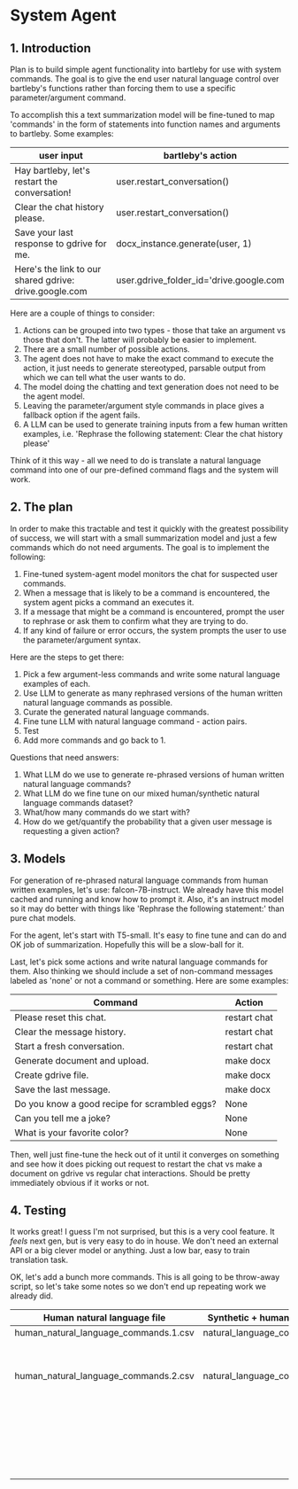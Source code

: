 # System Agent

## 1. Introduction

Plan is to build simple agent functionality into bartleby for use with system commands. The goal is to give the end user natural language control over bartleby's functions rather than forcing them to use a specific parameter/argument command.

To accomplish this a text summarization model will be fine-tuned to map 'commands' in the form of statements into function names and arguments to bartleby. Some examples:

| user input                                             | bartleby's action                       |
|--------------------------------------------------------|-----------------------------------------|
| Hay bartleby, let's restart the conversation!          | user.restart_conversation()             |
| Clear the chat history please.                         | user.restart_conversation()             |
| Save your last response to gdrive for me.              | docx_instance.generate(user, 1)         |
| Here's the link to our shared gdrive: drive.google.com | user.gdrive_folder_id='drive.google.com |

Here are a couple of things to consider:

1. Actions can be grouped into two types - those that take an argument vs those that don't. The latter will probably be easier to implement.
2. There are a small number of possible actions.
3. The agent does not have to make the exact command to execute the action, it just needs to generate stereotyped, parsable output from which we can tell what the user wants to do.
4. The model doing the chatting and text generation does not need to be the agent model.
5. Leaving the parameter/argument style commands in place gives a fallback option if the agent fails.
6. A LLM can be used to generate training inputs from a few human written examples, i.e. 'Rephrase the following statement: Clear the chat history please'

Think of it this way - all we need to do is translate a natural language command into one of our pre-defined command flags and the system will work.

## 2. The plan

In order to make this tractable and test it quickly with the greatest possibility of success, we will start with a small summarization model and just a few commands which do not need arguments. The goal is to implement the following:

1. Fine-tuned system-agent model monitors the chat for suspected user commands.
2. When a message that is likely to be a command is encountered, the system agent picks a command an executes it.
3. If a message that might be a command is encountered, prompt the user to rephrase or ask them to confirm what they are trying to do.
4. If any kind of failure or error occurs, the system prompts the user to use the parameter/argument syntax.

Here are the steps to get there:

1. Pick a few argument-less commands and write some natural language examples of each.
2. Use LLM to generate as many rephrased versions of the human written natural language commands as possible.
3. Curate the generated natural language commands.
4. Fine tune LLM with natural language command - action pairs.
5. Test
6. Add more commands and go back to 1.

Questions that need answers:

1. What LLM do we use to generate re-phrased versions of human written natural language commands?
2. What LLM do we fine tune on our mixed human/synthetic natural language commands dataset?
3. What/how many commands do we start with?
4. How do we get/quantify the probability that a given user message is requesting a given action?

## 3. Models

For generation of re-phrased natural language commands from human written examples, let's use: falcon-7B-instruct. We already have this model cached and running and know how to prompt it. Also, it's an instruct model so it may do better with things like 'Rephrase the following statement:' than pure chat models.

For the agent, let's start with T5-small. It's easy to fine tune and can do and OK job of summarization. Hopefully this will be a slow-ball for it.

Last, let's pick some actions and write natural language commands for them. Also thinking we should include a set of non-command messages labeled as 'none' or not a command or something. Here are some examples:

| Command                                       | Action       |
|-----------------------------------------------|--------------|
| Please reset this chat.                       | restart chat |
| Clear the message history.                    | restart chat |
| Start a fresh conversation.                   | restart chat |
| Generate document and upload.                 | make docx    |
| Create gdrive file.                           | make docx    |
| Save the last message.                        | make docx    |
| Do you know a good recipe for scrambled eggs? | None         |
| Can you tell me a joke?                       | None         |
| What is your favorite color?                  | None         |

Then, well just fine-tune the heck out of it until it converges on something and see how it does picking out request to restart the chat vs make a document on gdrive vs regular chat interactions. Should be pretty immediately obvious if it works or not.

## 4. Testing

It works great! I guess I'm not surprised, but this is a very cool feature. It *feels* next gen, but is very easy to do in house. We don't need an external API or a big clever model or anything. Just a low bar, easy to train translation task.

OK, let's add a bunch more commands. This is all going to be throw-away script, so let's take some notes so we don't end up repeating work we already did.

| Human natural language file           | Synthetic + human natural language file | Actions covered                      |
|---------------------------------------|-----------------------------------------|--------------------------------------|
| human_natural_language_commands.1.csv | natural_language_commands_dataset.1.csv | --restart-chat                       |
|                                       |                                         | --make-docx                          |
|                                       |                                         | None                                 |
| human_natural_language_commands.2.csv | natural_language_commands_dataset.2.csv | --show-prompt                        |
|                                       |                                         | --update-config max_new_tokens VALUE |
|                                       |                                         | --update-config temperature VALUE    |
